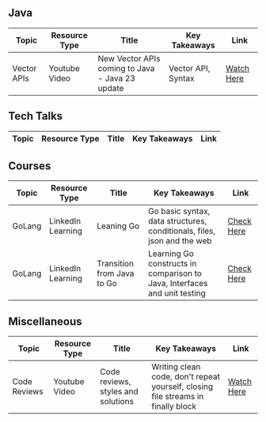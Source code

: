 ## Java

| Topic                    | Resource Type     | Title                            | Key Takeaways                                    | Link                              |
|--------------------------|-------------------|----------------------------------|--------------------------------------------------|-----------------------------------
| Vector APIs             | Youtube Video     |New Vector APIs coming to Java - Java 23 update | Vector API, Syntax | [Watch Here](https://www.youtube.com/watch?v=H_58SyQfl_U)

## Tech Talks
| Topic                    | Resource Type     | Title                            | Key Takeaways                                    | Link                              |
|--------------------------|-------------------|----------------------------------|--------------------------------------------------|-----------------------------------


## Courses
| Topic                    | Resource Type     | Title                            | Key Takeaways                                    | Link                              |
|--------------------------|-------------------|----------------------------------|--------------------------------------------------|-----------------------------------
| GoLang             | LinkedIn Learning     |Leaning Go | Go basic syntax, data structures, conditionals, files, json and the web | [Check Here](https://www.linkedin.com/learning/learning-go-8399317/develop-basic-programs-with-go)
| GoLang             | LinkedIn Learning     |Transition from Java to Go | Learning Go constructs in comparison to Java, Interfaces and unit testing | [Check Here](https://www.linkedin.com/learning/transition-from-java-to-go/intro)



## Miscellaneous

| Topic                    | Resource Type     | Title                            | Key Takeaways                                    | Link                              |
|--------------------------|-------------------|----------------------------------|--------------------------------------------------|-----------------------------------
| Code Reviews             | Youtube Video     |Code reviews, styles and solutions | Writing clean code, don't repeat yourself, closing file streams in finally block | [Watch Here](https://www.youtube.com/watch?v=mRpmf5pNHqY)
